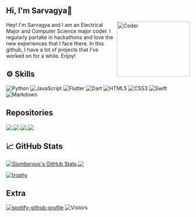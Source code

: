 
## Hi, I'm Sarvagya👋
<img src="coder.gif" alt="Coder" width="200" height="150" align=right>

Hey! I'm Sarvagya and I am an Electrical Major and Computer Science major coder. I regularly partake in hackathons and love the new experiences that I face there. In this github, I have a lot of projects that I've worked on for a while. Enjoy!
<br/>

## :gear: Skills

![Python](https://img.shields.io/badge/-Python-e3ba00?style=for-the-badge&logo=Python)
![JavaScript](https://img.shields.io/badge/-JavaScript-black?style=for-the-badge&logo=javascript)
![Flutter](https://img.shields.io/badge/-Flutter-blue?style=for-the-badge&logo=flutter)
![Dart](https://img.shields.io/badge/-Dart-035afc?style=for-the-badge&logo=Dart)
![HTML5](https://img.shields.io/badge/-HTML5-E34F26?style=for-the-badge&logo=html5&logoColor=white)
![CSS3](https://img.shields.io/badge/-CSS3-1572B6?style=for-the-badge&logo=css3)
![Swift](https://img.shields.io/badge/swift-%23FA7343.svg?&style=for-the-badge&logo=swift&logoColor=white)
![Markdown](https://img.shields.io/badge/markdown-%23000000.svg?&style=for-the-badge&logo=markdown&logoColor=white)

## Repositories
<a href="https://github.com/Slumberous/EVET--Encoder-Decoder">
  <img align="center" src="https://github-readme-stats.vercel.app/api/pin/?username=slumberous&repo=EVET--Encoder-Decoder&theme=tokyonight" />
</a>
<a href="https://github.com/Slumberous/TutorOne">
  <img align="center" src="https://github-readme-stats.vercel.app/api/pin/?username=slumberous&repo=TutorOne&theme=tokyonight" />
</a>
<a href="https://github.com/Slumberous/Optima">
  <img align="center" src="https://github-readme-stats.vercel.app/api/pin/?username=slumberous&repo=Optima&theme=tokyonight" />
</a>
<a href="https://github.com/Slumberous/Banking-App">
  <img align="center" src="https://github-readme-stats.vercel.app/api/pin/?username=slumberous&repo=Banking-App&theme=tokyonight" />
</a>


## &#x1f4c8; GitHub Stats
<a href="https://github.com/Slumberous">
  <img align="center" src="https://github-readme-stats.vercel.app/api?username=Slumberous&show_icons=true&line_height=27&count_private=true&show_icons=true&theme=tokyonight&count_private=true&include_all_commits=true" alt="Slumberous's GitHub Stats" />
<a href="https://github.com/Slumberous">
  <img align="center" src="https://github-readme-stats.vercel.app/api/top-langs/?username=Slumberous&theme=tokyonight&langs_count=3" />
</a>
  
[![trophy](https://github-profile-trophy.vercel.app/?username=ryo-ma&theme=onedark&margin-w=0)](https://github-profile-trophy.vercel.app/?username=ryo-ma&theme=novatorem)


## Extra
[![spotify-github-profile](https://spotify-github-profile.vercel.app/api/view?uid=aabyf58b0uqhqx6fo37ar4qxt&cover_image=true&theme=novatorem)](https://spotify-github-profile.vercel.app/api/view?uid=aabyf58b0uqhqx6fo37ar4qxt&redirect=true)
![Vistors](http://estruyf-github.azurewebsites.net/api/VisitorHit?user=Slumberous&repo=github-visitors-badge&countColorcountColor=%8803fc)


<!--
**slumberous/slumberous** is a ✨ _special_ ✨ repository because its `README.md` (this file) appears on your GitHub profile.

Here are some ideas to get you started:

- 🔭 I’m currently working on ...
- 🌱 I’m currently learning ...
- 👯 I’m looking to collaborate on ...
- 🤔 I’m looking for help with ...
- 💬 Ask me about ...
- 📫 How to reach me: ...
- 😄 Pronouns: ...
- ⚡ Fun fact: ...
-->
